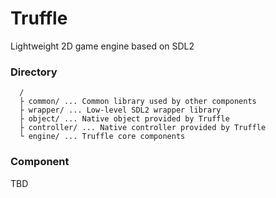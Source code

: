 # Truffle

Lightweight 2D game engine based on SDL2

### Directory

```
  /
  ├ common/ ... Common library used by other components
  ├ wrapper/ ... Low-level SDL2 wrapper library
  ├ object/ ... Native object provided by Truffle
  ├ controller/ ... Native controller provided by Truffle
  └ engine/ ... Truffle core components
```

### Component

TBD
